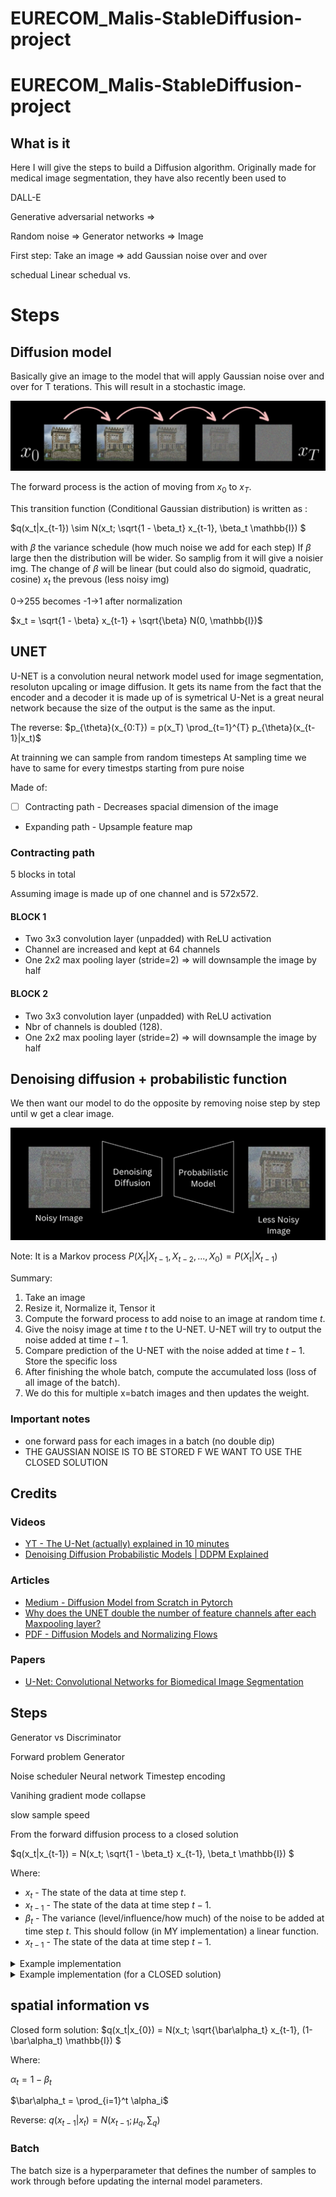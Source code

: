 # EURECOM_Malis-StableDiffusion-project


# EURECOM_Malis-StableDiffusion-project

## What is it
Here I will give the steps to build a Diffusion algorithm. Originally made for medical image segmentation, they have also recently been used to 

DALL-E


Generative adversarial networks
=>

Random noise => Generator networks => Image




First step:
Take an image => add Gaussian noise over and over 

schedual
Linear schedual vs. 


# Steps

## Diffusion model

Basically give an image to the model that will apply Gaussian noise over and over for T terations. This will result in a stochastic image.

<p align="center">
  <img src="./img/diffusion.png" alt="Diffusion_algorithm"/>
</p>

The forward process is the action of moving from $x_0$ to $x_T$.

This transition function (Conditional Gaussian distribution) is written as :


$q(x_t|x_{t-1}) \sim N(x_t; \sqrt{1 - \beta_t} x_{t-1}, \beta_t \mathbb{I}) $

with $\beta$ the variance schedule (how much noise we add for each step)
If $\beta$ large then the distribution will be wider. So samplig from it will give a noisier img.
The change of $\beta$ will be linear (but could also do sigmoid, quadratic, cosine)
$x_t$ the prevous (less noisy img)

0->255 becomes -1->1 after normalization

$x_t = \sqrt{1 - \beta} x_{t-1} + \sqrt{\beta} N(0, \mathbb{I})$

## UNET
U-NET is a convolution neural network model used for image segmentation, resoluton upcaling or image diffusion. It gets its name from the fact that the encoder and a decoder it is made up of is symetrical
U-Net is a great neural network because the size of the output is the same as the input.


The reverse: $p_{\theta}(x_{0:T}) = p(x_T) \prod_{t=1}^{T} p_{\theta}(x_{t-1}|x_t)$

At trainning we can sample from random timesteps
At sampling time we have to same for every timestps starting from pure noise

Made of:
* [ ] Contracting path - Decreases spacial dimension of the image
* Expanding path - Upsample feature map

### Contracting path

5 blocks in total

Assuming image is made up of one channel and is 572x572.

#### BLOCK 1
* Two 3x3 convolution layer (unpadded) with ReLU activation
* Channel are increased and kept at 64 channels
* One 2x2 max pooling layer (stride=2) => will downsample the image by half

#### BLOCK 2
* Two 3x3 convolution layer (unpadded) with ReLU activation
* Nbr of channels is doubled (128).
* One 2x2 max pooling layer (stride=2) => will downsample the image by half

## Denoising diffusion + probabilistic function

We then want our model to do the opposite by removing noise step by step until w get a clear image. 

<p align="center">
  <img src="./img/denoising.png" alt="Diffusion_algorithm"/>
</p>


Note: It is a Markov process $P(X_t|X_{t-1}, X_{t-2}, ..., X_{0}) = P(X_t|X_{t-1})$


Summary:
1. Take an image
2. Resize it, Normalize it, Tensor it
3. Compute the forward process to add noise to an image at random time $t$.
4. Give the noisy image at time $t$ to the U-NET. U-NET will try to output the noise added at time $t-1$.
5. Compare prediction of the U-NET with the noise added at time $t-1$. Store the specific loss
6. After finishing the whole batch, compute the accumulated loss (loss of all image of the batch).
7. We do this for multiple x=batch images and then updates the weight.


### Important notes
* one forward pass for each images in a batch (no double dip)
* THE GAUSSIAN NOISE IS TO BE STORED F WE WANT TO USE THE CLOSED SOLUTION
## Credits



### Videos

* [YT - The U-Net (actually) explained in 10 minutes](https://www.youtube.com/watch?v=NhdzGfB1q74&t=352s)
* [Denoising Diffusion Probabilistic Models | DDPM Explained](https://www.youtube.com/watch?v=H45lF4sUgiE)

### Articles
* [Medium - Diffusion Model from Scratch in Pytorch](https://towardsdatascience.com/diffusion-model-from-scratch-in-pytorch-ddpm-9d9760528946)
* [Why does the UNET double the number of feature channels after each Maxpooling layer?](https://www.quora.com/Why-does-the-UNET-double-the-number-of-feature-channels-after-each-Maxpooling-layer)
* [PDF - Diffusion Models and Normalizing Flows](https://deeplearning.cs.cmu.edu/F23/document/slides/lec23.diffusion.updated.pdf)

### Papers
* [U-Net: Convolutional Networks for Biomedical Image Segmentation](https://arxiv.org/pdf/1505.04597v1)



## Steps

Generator vs Discriminator

Forward problem
Generator



Noise scheduler
Neural network
Timestep encoding

Vanihing gradient 
mode collapse

slow sample speed


From the forward diffusion process to a closed solution

$q(x_t|x_{t-1}) = N(x_t; \sqrt{1 - \beta_t} x_{t-1}, \beta_t \mathbb{I}) $

Where:

* $x_t$ - The state of the data at time step $t$.
* $x_{t-1}$ - The state of the data at time step $t-1$.
* $\beta_{t}$ - The variance (level/influence/how much) of the noise to be added at time step $t$. This should follow (in MY implementation) a linear function. 
* $x_{t-1}$ - The state of the data at time step $t-1$.


<details>
  <summary>Example implementation</summary>
  
  ### Part 1: Scale the data

  Calculate: $\sqrt{1-\beta_t}$

  Multiply: $\sqrt{1-\beta_t}$ with $x_{t-1}$

  ### Part 2: Add scaled noise

  Calculate: $\sqrt{\beta_t}$

  Calculate: The Gaussian noise $\epsilon$

  Multiply: $\sqrt{\beta_t}$ with the Gaussian noise $\epsilon$

  ### Part 2: Add part 1 and 2
  $x_{t+1} = p1 + p2$

</details>

<details>
  <summary>Example implementation (for a CLOSED solution)</summary>
  
  ### Part 1: Calculate the cumulative product of $\bar\alpha_t$

  Reminder: $\bar\alpha_t = \prod_{i=1}^t (1-\beta_i)$

  Calculate: $\bar\alpha_t$

  Multiply: $\bar\alpha_t$ with $x_0$

  ### Part 2: Add cummulative scaled noise

  Calculate: $\sqrt{\bar\alpha_t}$

  Multiply: $\sqrt{\bar\alpha_t}$ with the Gaussian noise $\epsilon$

  ### Part 2: Add part 1 and 2
  $x_{t} = p1 + p2$

</details>


spatial information vs 
---

Closed form solution:
$q(x_t|x_{0}) = N(x_t; \sqrt{\bar\alpha_t} x_{t-1}, (1-\bar\alpha_t) \mathbb{I}) $

Where:

$\alpha_t = 1 - \beta_t$

$\bar\alpha_t = \prod_{i=1}^t \alpha_i$



Reverse:
$q(x_{t-1}|x_t) = N(x_{t-1}; \mu_q, \sum_q)$



### Batch

The batch size is a hyperparameter that defines the number of samples to work through before updating the internal model parameters.